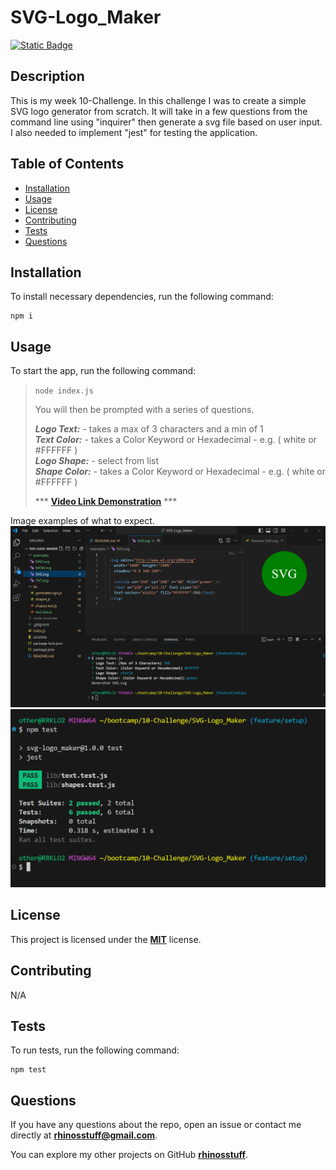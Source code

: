 
  # SVG-Logo_Maker
  [![Static Badge](https://img.shields.io/badge/license-MIT-blue.svg)](./LICENSE)

  ## Description
  This is my week 10-Challenge. In this challenge I was to create a simple SVG logo generator from scratch. It will take in a few questions from the command line using "inquirer" then generate a svg file based on user input. I also needed to implement "jest" for testing the application.

  ## Table of Contents 
  * [Installation](#installation)
  * [Usage](#usage)
  * [License](#license)
  * [Contributing](#contributing)
  * [Tests](#tests)
  * [Questions](#questions)

  ## Installation
  To install necessary dependencies, run the following command:
  ```
  npm i
  ```
  ## Usage
  To start the app, run the following command:
  >`node index.js`
  >
  >You will then be prompted with a series of questions.
  >
  >***Logo Text:*** - takes a max of 3 characters and a min of 1\
  >***Text Color:*** - takes a Color Keyword or Hexadecimal - e.g. ( white or #FFFFFF )\
  >***Logo Shape:*** - select from list\
  >***Shape Color:*** - takes a Color Keyword or Hexadecimal - e.g. ( white or #FFFFFF )
  >
  >*** **[Video Link Demonstration](https://watch.screencastify.com/v/1Z983LE1x0dIhTCOJxSV)** ***

  Image examples of what to expect.
  <img src="images/svgLogo.png" width="800">\
  <img src="images/npmTest.png" width="600">

  ## License
  This project is licensed under the **[MIT](./LICENSE)** license.

  ## Contributing
  N/A

  ## Tests
  To run tests, run the following command:
  ```    
  npm test
  ```
  ## Questions
  If you have any questions about the repo, open an issue or contact me directly at **rhinosstuff@gmail.com**.
  
  You can explore my other projects on GitHub **[rhinosstuff](https://github.com/rhinosstuff)**.
  
  